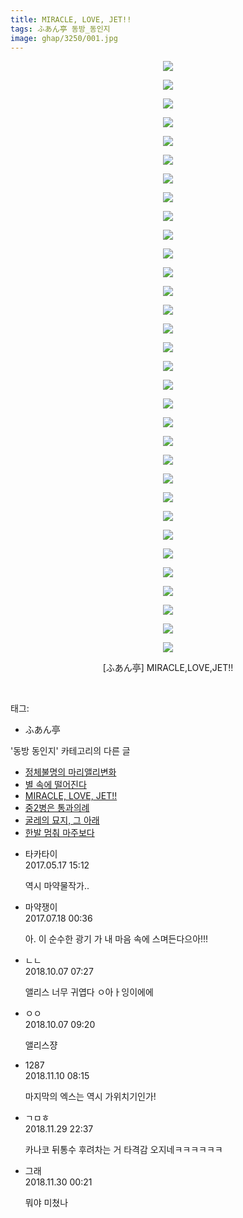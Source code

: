```yaml
---
title: MIRACLE, LOVE, JET!!
tags: ふあん亭 동방_동인지
image: ghap/3250/001.jpg
---
```

<div class="article">
<p style="text-align: center; clear: none; float: none;"><img src="{{ site.nasurl }}/ghap/3250/001.jpg"/></p>
<p style="text-align: center; clear: none; float: none;"><img src="{{ site.nasurl }}/ghap/3250/002.jpg"/></p>
<p style="text-align: center; clear: none; float: none;"><img src="{{ site.nasurl }}/ghap/3250/003.jpg"/></p>
<p style="text-align: center; clear: none; float: none;"><img src="{{ site.nasurl }}/ghap/3250/004.jpg"/></p>
<p style="text-align: center; clear: none; float: none;"><img src="{{ site.nasurl }}/ghap/3250/005.jpg"/></p>
<p style="text-align: center; clear: none; float: none;"><img src="{{ site.nasurl }}/ghap/3250/006.jpg"/></p>
<p style="text-align: center; clear: none; float: none;"><img src="{{ site.nasurl }}/ghap/3250/007.jpg"/></p>
<p style="text-align: center; clear: none; float: none;"><img src="{{ site.nasurl }}/ghap/3250/008.jpg"/></p>
<p style="text-align: center; clear: none; float: none;"><img src="{{ site.nasurl }}/ghap/3250/009.jpg"/></p>
<p style="text-align: center; clear: none; float: none;"><img src="{{ site.nasurl }}/ghap/3250/010.jpg"/></p>
<p style="text-align: center; clear: none; float: none;"><img src="{{ site.nasurl }}/ghap/3250/011.jpg"/></p>
<p style="text-align: center; clear: none; float: none;"><img src="{{ site.nasurl }}/ghap/3250/012.jpg"/></p>
<p style="text-align: center; clear: none; float: none;"><img src="{{ site.nasurl }}/ghap/3250/013.jpg"/></p>
<p style="text-align: center; clear: none; float: none;"><img src="{{ site.nasurl }}/ghap/3250/014.jpg"/></p>
<p style="text-align: center; clear: none; float: none;"><img src="{{ site.nasurl }}/ghap/3250/015.jpg"/></p>
<p style="text-align: center; clear: none; float: none;"><img src="{{ site.nasurl }}/ghap/3250/016.jpg"/></p>
<p style="text-align: center; clear: none; float: none;"><img src="{{ site.nasurl }}/ghap/3250/017.jpg"/></p>
<p style="text-align: center; clear: none; float: none;"><img src="{{ site.nasurl }}/ghap/3250/018.jpg"/></p>
<p style="text-align: center; clear: none; float: none;"><img src="{{ site.nasurl }}/ghap/3250/019.jpg"/></p>
<p style="text-align: center; clear: none; float: none;"><img src="{{ site.nasurl }}/ghap/3250/020.jpg"/></p>
<p style="text-align: center; clear: none; float: none;"><img src="{{ site.nasurl }}/ghap/3250/021.jpg"/></p>
<p style="text-align: center; clear: none; float: none;"><img src="{{ site.nasurl }}/ghap/3250/022.jpg"/></p>
<p style="text-align: center; clear: none; float: none;"><img src="{{ site.nasurl }}/ghap/3250/023.jpg"/></p>
<p style="text-align: center; clear: none; float: none;"><img src="{{ site.nasurl }}/ghap/3250/024.jpg"/></p>
<p style="text-align: center; clear: none; float: none;"><img src="{{ site.nasurl }}/ghap/3250/025.jpg"/></p>
<p style="text-align: center; clear: none; float: none;"><img src="{{ site.nasurl }}/ghap/3250/026.jpg"/></p>
<p style="text-align: center; clear: none; float: none;"><img src="{{ site.nasurl }}/ghap/3250/027.jpg"/></p>
<p style="text-align: center; clear: none; float: none;"><img src="{{ site.nasurl }}/ghap/3250/028.jpg"/></p>
<p style="text-align: center; clear: none; float: none;"><img src="{{ site.nasurl }}/ghap/3250/029.jpg"/></p>
<p style="text-align: center; clear: none; float: none;"><img src="{{ site.nasurl }}/ghap/3250/030.jpg"/></p>
<p style="text-align: center; clear: none; float: none;"><img src="{{ site.nasurl }}/ghap/3250/031.jpg"/></p>
<p style="text-align: center; clear: none; float: none;"><img src="{{ site.nasurl }}/ghap/3250/032.jpg"/></p>
<p style="text-align: center; clear: none; float: none;">[ふあん亭] MIRACLE,LOVE,JET!!</p>
<p><br/></p>
</div><div class="tagTrail">
<p>태그: </p>
<ul>
<li>ふあん亭</li>
</ul>
</div><div class="another">
<p>'동방 동인지' 카테고리의 다른 글</p>
<ul>
<li><a href="/2017-05-15-ghap_3253">정체불명의 마리앨리변화</a></li>
<li><a href="/2017-05-15-ghap_3251">별 속에 떨어진다</a></li>
<li><a href="/2017-05-15-ghap_3250">MIRACLE, LOVE, JET!!</a></li>
<li><a href="/2017-05-15-ghap_3249">중2병은 통과의례</a></li>
<li><a href="/2017-05-15-ghap_3248">굴레의 묘지, 그 아래</a></li>
<li><a href="/2017-05-15-ghap_3245">한발 멈춰 마주보다</a></li>
</ul>
</div><div class="cb_module cb_fluid">
<div class="cb_wrt cb_profile">
<div class="comment">
<ul>
<li class="cb_thumb_off" id="comment14991377">
<div class="cb_comment_area">
<div class="cb_info_area">
<div class="cb_section">
<span class="cb_nick_name">타카타이</span>
</div>
<div class="cb_section">
<span class="cb_date">2017.05.17 15:12 </span>
</div>
</div>
<div class="cb_dsc_comment">
<p class="cb_dsc">
											역시 마약물작가..
										</p>
</div>
</div></li>
<li class="cb_thumb_off" id="comment15038120">
<div class="cb_comment_area">
<div class="cb_info_area">
<div class="cb_section">
<span class="cb_nick_name">마약쟁이</span>
</div>
<div class="cb_section">
<span class="cb_date">2017.07.18 00:36 </span>
</div>
</div>
<div class="cb_dsc_comment">
<p class="cb_dsc">
											아. 이 순수한 광기 가 내 마음 속에 스며든다으아!!!
										</p>
</div>
</div></li>
<li class="cb_thumb_off" id="comment15347267">
<div class="cb_comment_area">
<div class="cb_info_area">
<div class="cb_section">
<span class="cb_nick_name">ㄴㄴ</span>
</div>
<div class="cb_section">
<span class="cb_date">2018.10.07 07:27 </span>
</div>
</div>
<div class="cb_dsc_comment">
<p class="cb_dsc">
											앨리스 너무 귀엽다 ㅇ아ㅏ잉이에에
										</p>
</div>
</div></li>
<li class="cb_thumb_off" id="comment15347337">
<div class="cb_comment_area">
<div class="cb_info_area">
<div class="cb_section">
<span class="cb_nick_name">ㅇㅇ</span>
</div>
<div class="cb_section">
<span class="cb_date">2018.10.07 09:20 </span>
</div>
</div>
<div class="cb_dsc_comment">
<p class="cb_dsc">
											앨리스쟝
										</p>
</div>
</div></li>
<li class="cb_thumb_off" id="comment15370943">
<div class="cb_comment_area">
<div class="cb_info_area">
<div class="cb_section">
<span class="cb_nick_name">1287</span>
</div>
<div class="cb_section">
<span class="cb_date">2018.11.10 08:15 </span>
</div>
</div>
<div class="cb_dsc_comment">
<p class="cb_dsc">
											마지막의 엑스는 역시 가위치기인가!
										</p>
</div>
</div></li>
<li class="cb_thumb_off" id="comment15380234">
<div class="cb_comment_area">
<div class="cb_info_area">
<div class="cb_section">
<span class="cb_nick_name">ㄱㅁㅎ</span>
</div>
<div class="cb_section">
<span class="cb_date">2018.11.29 22:37 </span>
</div>
</div>
<div class="cb_dsc_comment">
<p class="cb_dsc">
											카나코 뒤통수 후려차는 거 타격감 오지네ㅋㅋㅋㅋㅋㅋ
										</p>
</div>
</div></li>
<li class="cb_thumb_off" id="comment15380274">
<div class="cb_comment_area">
<div class="cb_info_area">
<div class="cb_section">
<span class="cb_nick_name">그래</span>
</div>
<div class="cb_section">
<span class="cb_date">2018.11.30 00:21 </span>
</div>
</div>
<div class="cb_dsc_comment">
<p class="cb_dsc">
											뭐야 미쳤나
										</p>
</div>
</div></li>
</ul>
</div>
</div><!-- commentList close -->
</div>